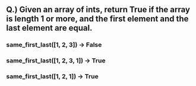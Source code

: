 ## Q.) Given an array of ints, return True if the array is length 1 or more, and the first element and the last element are equal.

### same_first_last([1, 2, 3]) → False

### same_first_last([1, 2, 3, 1]) → True

### same_first_last([1, 2, 1]) → True
